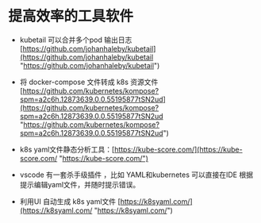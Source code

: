 # 提高效率的工具软件

*   kubetail 可以合并多个pod 输出日志 [https://github.com/johanhaleby/kubetail](https://github.com/johanhaleby/kubetail "https://github.com/johanhaleby/kubetail")

*   将 docker-compose 文件转成 k8s 资源文件 [https://github.com/kubernetes/kompose?spm=a2c6h.12873639.0.0.55195877tSN2ud](https://github.com/kubernetes/kompose?spm=a2c6h.12873639.0.0.55195877tSN2ud "https://github.com/kubernetes/kompose?spm=a2c6h.12873639.0.0.55195877tSN2ud")

*   k8s yaml文件静态分析工具：[https://kube-score.com/](https://kube-score.com/ "https://kube-score.com/")⁣

*   vscode 有一套杀手级插件 ，比如 YAML和kubernetes 可以直接在IDE 根据提示编辑yaml文件，并随时提示错误。

*   利用UI 自动生成 k8s yaml文件 [https://k8syaml.com/](https://k8syaml.com/ "https://k8syaml.com/")
